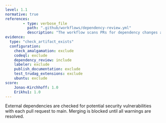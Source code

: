 ```yaml
---
level: 1.1
normative: true
references:
        - type: verbose_file
          path: ".github/workflows/dependency-review.yml"
          description: "The workflow scans PRs for dependency changes and vulnerabilities."
evidence:
  type: "check_artifact_exists"
  configuration:
    check_amalgamation: exclude
    codeql: exclude
    dependency_review: include
    labeler: exclude
    publish_documentation: exclude
    test_trudag_extensions: exclude
    ubuntu: exclude
score:
    Jonas-Kirchhoff: 1.0
    Erikhu1: 1.0
---
```


External dependencies are checked for potential security vulnerabilities with each pull request to main. Merging is blocked until all warnings are resolved.
